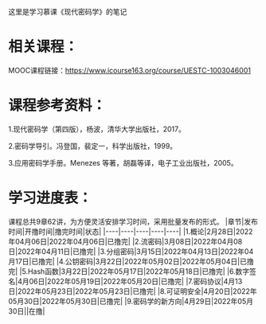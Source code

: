 这里是学习慕课《现代密码学》的笔记
# 相关课程：
MOOC课程链接：https://www.icourse163.org/course/UESTC-1003046001
# 课程参考资料：
1.现代密码学（第四版），杨波，清华大学出版社，2017。 

2.密码学导引。冯登国，裴定一，科学出版社，1999。 

3.应用密码学手册。Menezes 等著，胡磊等译，电子工业出版社，2005。
# 学习进度表：
课程总共9章62讲，为方便灵活安排学习时间，采用批量发布的形式。
|章节|发布时间|开撸时间|撸完时间|状态|
|----|----|----|----|----|
|1.概论|2月28日|2022年04月06日|2022年04月06日|已撸完|
|2.流密码|3月08日|2022年04月08日|2022年04月11日|已撸完|
|3.分组密码|3月15日|2022年04月13日|2022年04月17日|已撸完|
|4.公钥密码|3月22日|2022年05月02日|2022年05月04日|已撸完|
|5.Hash函数|3月22日|2022年05月17日|2022年05月18日|已撸完|
|6.数字签名|4月06日|2022年05月19日|2022年05月20日|已撸完|
|7.密码协议|4月13日|2022年05月23日|2022年05月23日|已撸完|
|8.可证明安全|4月20日|2022年05月30日|2022年05月30日|已撸完|
|9.密码学的新方向|4月29日|2022年05月30日||在撸|
